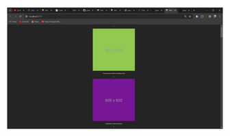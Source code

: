 ![alt text](https://github.com/parmenas-mukururi/React/blob/fetching-Json-data/Json%20fetch%20API%20screenshot.png)
